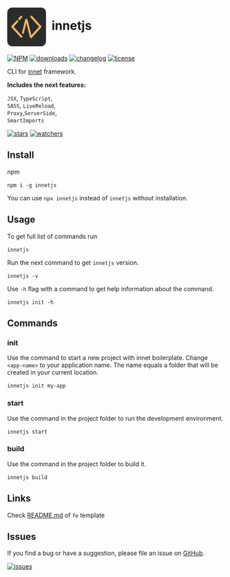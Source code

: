 <a href="https://www.npmjs.com/package/innet"><img src="https://raw.githubusercontent.com/d8corp/innet/main/logo.svg" align="left" width="90" height="90" alt="InnetJs logo by Mikhail Lysikov"></a>

# &nbsp; innetjs

&nbsp;

[![NPM](https://img.shields.io/npm/v/innetjs.svg)](https://www.npmjs.com/package/innetjs)
[![downloads](https://img.shields.io/npm/dm/innetjs.svg)](https://www.npmtrends.com/innetjs)
[![changelog](https://img.shields.io/badge/Changelog-⋮-brightgreen)](https://changelogs.xyz/innetjs)
[![license](https://img.shields.io/npm/l/innetjs)](https://github.com/d8corp/innetjs/blob/main/LICENSE)

CLI for [innet](https://www.npmjs.com/package/innet) framework.

**Includes the next features:**

`JSX`, `TypeScript`,  
`SASS`, `LiveReload`,  
`Proxy`,`ServerSide`,  
`SmartImports`

[![stars](https://img.shields.io/github/stars/d8corp/innetjs?style=social)](https://github.com/d8corp/innetjs/stargazers)
[![watchers](https://img.shields.io/github/watchers/d8corp/innetjs?style=social)](https://github.com/d8corp/innetjs/watchers)

## Install
npm
```shell
npm i -g innetjs
```
You can use `npx innetjs` instead of `innetjs` without installation.
## Usage
To get full list of commands run
```shell
innetjs
```
Run the next command to get `innetjs` version.
```shell
innetjs -v
```
Use `-h` flag with a command to get help information about the command.
```shell
innetjs init -h
```
## Commands
### init <app-name>
Use the command to start a new project with innet boilerplate. Change `<app-name>` to your application name.
The name equals a folder that will be created in your current location.
```shell
innetjs init my-app
```
### start
Use the command in the project folder to run the development environment.
```shell
innetjs start
```
### build
Use the command in the project folder to build it.
```shell
innetjs build
```

## Links
Check [README.md](https://github.com/d8corp/innetjs/tree/main/src/templates/fe) of `fe` template

## Issues
If you find a bug or have a suggestion, please file an issue on [GitHub](https://github.com/d8corp/innetjs/issues).

[![issues](https://img.shields.io/github/issues-raw/d8corp/innetjs)](https://github.com/d8corp/innetjs/issues)

